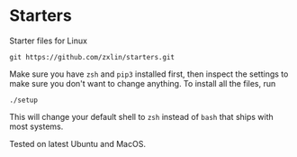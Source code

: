 # Starters
Starter files for Linux

```
git https://github.com/zxlin/starters.git
```

Make sure you have `zsh` and `pip3` installed first, then inspect the settings to make sure you don't want to change anything.
To install all the files, run 
```
./setup
```

This will change your default shell to `zsh` instead of `bash` that ships with most systems. 

Tested on latest Ubuntu and MacOS.

